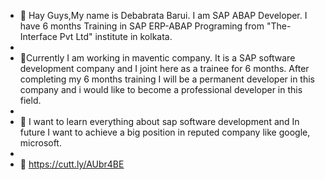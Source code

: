 - 👋 Hay Guys,My name is  Debabrata Barui. I am SAP ABAP Developer. I have 6 months Training in SAP ERP-ABAP Programing from "The-Interface Pvt Ltd" institute in kolkata.
- 
- 🌱Currently I am working in maventic company. It is a SAP software development company and I joint here as a trainee for 6 months. After completing my 6 months training I will be a permanent developer in this company and i would like to become a professional developer in this field.
- 
- 👀  I want to learn everything about sap software development and In future I want to achieve a big position in reputed company like google, microsoft.  
- 
- 📄 https://cutt.ly/AUbr4BE
️ 
<!---
Debabrata-Barui/Debabrata-Barui is a ✨ special ✨ repository because its `README.md` (this file) appears on your GitHub profile.
You can click the Preview link to take a look at your changes.
--->
